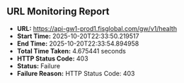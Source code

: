 ## URL Monitoring Report

- **URL:** https://api-gw1-prod1.fisglobal.com/gw/v1/health
- **Start Time:** 2025-10-20T22:33:50.219517
- **End Time:** 2025-10-20T22:33:54.894958
- **Total Time Taken:** 4.675441 seconds
- **HTTP Status Code:** 403
- **Status:** Failure
- **Failure Reason:** HTTP Status Code: 403

